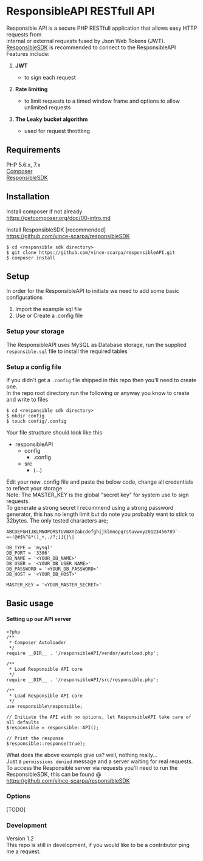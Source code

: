 # ResponsibleAPI RESTfull API
Responsible API is a secure PHP RESTfull application that allows easy HTTP requests from\
internal or external requests fused by Json Web Tokens (JWT).\
[ResponsibleSDK](https://github.com/vince-scarpa/responsibleSDK "ResponsibleAPI software development kit") is recommended to connect to the ResponsibleAPI\
Features include:
1. **JWT**
    - to sign each request
    
2. **Rate limiting**
    - to limit requests to a timed window frame and options to allow unlimited requests
    
3. **The Leaky bucket algorithm**
    - used for request throttling

## Requirements
PHP 5.6.x, 7.x\
[Composer](https://getcomposer.org/doc/00-intro.md "Composer install")\
[ResponsibleSDK](https://github.com/vince-scarpa/responsibleSDK "ResponsibleAPI software development kit")

## Installation
Install composer if not already\
    https://getcomposer.org/doc/00-intro.md  

Install ResponsibleSDK [recommended]  
    https://github.com/vince-scarpa/responsibleSDK
    
```
$ cd <responsible sdk directory>
$ git clone https://github.com/vince-scarpa/responsibleAPI.git
$ composer install
```
## Setup
In order for the ResponsibleAPI to initiate we need to add some basic configurations
1. Import the example sql file
2. Use or Create a .config file
### Setup your storage
The ResponsibleAPI uses MySQL as Database storage, run the supplied `responsible.sql` file to install the required tables

### Setup a config file
If you didn't get a `.config` file shipped in this repo then you'll need to create one.\
In the repo root directory run the following or anyway you know to create and write to files
```
$ cd <responsible sdk directory>
$ mkdir config
$ touch config/.config
```
Your file structure should look like this
* responsibleAPI
    * config
        * .config
    * src
        * (...)

Edit your new .config file and paste the below code, change all credentials to reflect your storage\
Note: The MASTER_KEY is the global "secret key" for system use to sign requests.\
To generate a strong secret I recommend using a strong password generator, this has no length limit but do note you probably want to stick to 32bytes. The only tested characters are;
```
ABCDEFGHIJKLMNOPQRSTUVWXYZabcdefghijklmnopqrstuvwxyz0123456789`-=~!@#$%^&*()_+,./?;[]{}\|
```

```
DB_TYPE = 'mysql'
DB_PORT = '3306'
DB_NAME = '<YOUR_DB_NAME>'
DB_USER = '<YOUR_DB_USER_NAME>'
DB_PASSWORD = '<YOUR_DB_PASSWORD>'
DB_HOST = '<YOUR_DB_HOST>'

MASTER_KEY = '<YOUR_MASTER_SECRET>'
```

## Basic usage
#### Setting up our API server
```
<?php
/**
 * Composer Autoloader
 */
require __DIR__ . '/responsibleAPI/vendor/autoload.php';

/**
 * Load Responsible API core
 */
require __DIR__ . '/responsibleAPI/src/responsible.php';

/**
 * Load Responsible API core
 */
use responsible\responsible;

// Initiate the API with no options, let ResponsibleAPI take care of all defaults
$responsible = responsible::API();

// Print the response
$responsible::response(true);
```
What does the above example give us? well, nothing really...\
Just a `permissions denied` message and a server waiting for real requests.\
To access the Responsible server via requests you'll need to run the ResponsibleSDK, this can be found @\
https://github.com/vince-scarpa/responsibleSDK


### Options
[TODO]



### Development
Version 1.2\
This repo is still in development, if you would like to be a contributor ping me a request.
